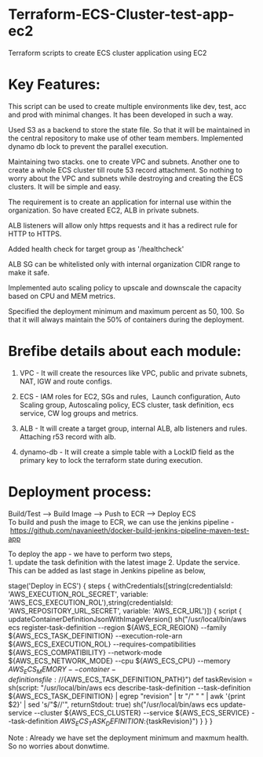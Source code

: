 # Terraform-ECS-Cluster-test-app-ec2
Terraform scripts to create ECS cluster application using EC2

Key Features:
=============
This script can be used to create multiple environments like dev, test, acc and prod with minimal changes. It has been developed in such a way. 

Used S3 as a backend to store the state file. So that it will be maintained in the central repository to make use of other team members. Implemented dynamo db lock to prevent the parallel execution. 

Maintaining two stacks. one to create VPC and subnets. Another one to create a whole ECS cluster till route 53 record attachment. So nothing to worry about the VPC and subnets while destroying and creating the ECS clusters. It will be simple and easy. 

The requirement is to create an application for internal use within the organization. So have created EC2, ALB in private subnets. 

ALB listeners will allow only https requests and it has a redirect rule for HTTP to HTTPS.

Added health check for target group as '/healthcheck'

ALB SG can be whitelisted only with internal organization CIDR range to make it safe.

Implemented auto scaling policy to upscale and downscale the capacity based on CPU and MEM metrics. 

Specified the deployment minimum and maximum percent as 50, 100. So that it will always maintain the 50% of containers during the deployment. 

Brefibe details about each module:
=================================

1. VPC - It will create the resources like VPC, public and private subnets, NAT, IGW and route configs. 

2. ECS - IAM roles for EC2, SGs and rules,  Launch configuration, Auto Scaling group, Autoscaling policy, ECS cluster, task definition, ecs service, CW log groups and metrics. 

3. ALB - It will create a target group, internal ALB, alb listeners and rules. Attaching r53 record with alb. 

4. dynamo-db - It will create a simple table with a LockID field as the primary key to lock the terraform state during execution.


Deployment process:
===================
Build/Test --> Build Image --> Push to ECR --> Deploy ECS 
To build and push the image to ECR, we can use the jenkins pipeline - https://github.com/navanieeth/docker-build-jenkins-pipeline-maven-test-app

To deploy the app - we have to perform two steps, 
1. update the task definition with the latest image
2. Update the service. 
This can be added as last stage in Jenkins pipeline as below,

stage('Deploy in ECS') {
  steps {
    withCredentials([string(credentialsId: 'AWS_EXECUTION_ROL_SECRET', variable: 'AWS_ECS_EXECUTION_ROL'),string(credentialsId: 'AWS_REPOSITORY_URL_SECRET', variable: 'AWS_ECR_URL')]) {
      script {
        updateContainerDefinitionJsonWithImageVersion()
        sh("/usr/local/bin/aws ecs register-task-definition --region ${AWS_ECR_REGION} --family ${AWS_ECS_TASK_DEFINITION} --execution-role-arn ${AWS_ECS_EXECUTION_ROL} --requires-compatibilities ${AWS_ECS_COMPATIBILITY} --network-mode ${AWS_ECS_NETWORK_MODE} --cpu ${AWS_ECS_CPU} --memory ${AWS_ECS_MEMORY} --container-definitions file://${AWS_ECS_TASK_DEFINITION_PATH}")
        def taskRevision = sh(script: "/usr/local/bin/aws ecs describe-task-definition --task-definition ${AWS_ECS_TASK_DEFINITION} | egrep \"revision\" | tr \"/\" \" \" | awk '{print \$2}' | sed 's/\"\$//'", returnStdout: true)
        sh("/usr/local/bin/aws ecs update-service --cluster ${AWS_ECS_CLUSTER} --service ${AWS_ECS_SERVICE} --task-definition ${AWS_ECS_TASK_DEFINITION}:${taskRevision}")
      }
    }
  }
  
  Note : Already we have set the deployment minimum and maxmum health. So no worries about donwtime. 
